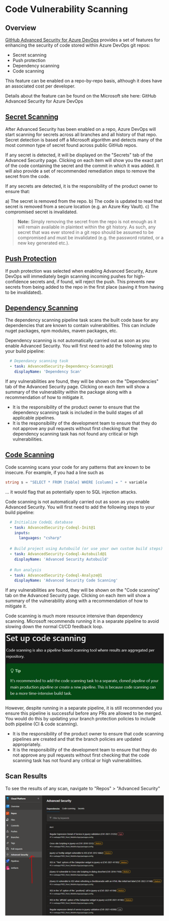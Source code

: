 # Code Vulnerability Scanning

## Overview
[GitHub Advanced Security for Azure DevOps](https://learn.microsoft.com/en-us/azure/devops/repos/security/configure-github-advanced-security-features?view=azure-devops&tabs=yaml) provides a set of features for enhancing the security of code stored within Azure DevOps git repos:

- Secret scanning
- Push protection
- Dependency scanning
- Code scanning

This feature can be enabled on a repo-by-repo basis, although it does have an associated cost per developer.

Details about the feature can be found on the Microsoft site here: GitHub Advanced Security for Azure DevOps

## [Secret Scanning](https://learn.microsoft.com/en-us/azure/devops/repos/security/github-advanced-security-secret-scanning?view=azure-devops)
After Advanced Security has been enabled on a repo, Azure DevOps will start scanning for secrets across all branches and all history of that repo. Secret detection is based off a Microsoft algorithm and detects many of the most common type of secret found across public GitHub repos.

If any secret is detected, it will be displayed on the "Secrets" tab of the Advanced Security page. Clicking on each item will show you the exact part of the code containing the secret and the commit in which it was added. It will also provide a set of recommended remediation steps to remove the secret from the code.

If any secrets are detected, it is the responsibility of the product owner to ensure that:

a) The secret is removed from the repo.
b) The code is updated to read that secret is removed from a secure location (e.g. an Azure Key Vault).
c) The compromised secret is invalidated.

> **Note:** Simply removing the secret from the repo is not enough as it will remain available in plaintext within the git history. As such, any secret that was ever stored in a git repo should be assumed to be compromised and must be invalidated (e.g. the password rotated, or a new key generated etc.).

## [Push Protection](https://learn.microsoft.com/en-us/azure/devops/repos/security/github-advanced-security-secret-scanning?view=azure-devops#secret-push-protection)
If push protection was selected when enabling Advanced Security, Azure DevOps will immediately begin scanning incoming pushes for high-confidence secrets and, if found, will reject the push. This prevents new secrets from being added to the repo in the first place (saving it from having to be invalidated).

## [Dependency Scanning](https://learn.microsoft.com/en-us/azure/devops/repos/security/github-advanced-security-dependency-scanning?view=azure-devops)
The dependency scanning pipeline task scans the built code base for any dependencies that are known to contain vulnerabilities. This can include nuget packages, npm modules, maven packages, etc.

Dependency scanning is not automatically carried out as soon as you enable Advanced Security. You will first need to add the following step to your build pipeline:

```yaml
  # Dependancy scanning task
  - task: AdvancedSecurity-Dependency-Scanning@1
    displayName: 'Dependency Scan'
```

If any vulnerabilities are found, they will be shown on the "Dependencies" tab of the Advanced Security page. Clicking on each item will show a summary of the vulnerability within the package along with a recommendation of how to mitigate it.

- It is the responsibility of the product owner to ensure that the dependency scanning task is included in the build stages of all applicable pipelines.
- It is the responsibility of the development team to ensure that they do not approve any pull requests without first checking that the dependency scanning task has not found any critical or high vulnerabilities.

## [Code Scanning](https://learn.microsoft.com/en-us/azure/devops/repos/security/github-advanced-security-code-scanning?view=azure-devops)
Code scanning scans your code for any patterns that are known to be insecure. For example, if you had a line such as

```csharp
string s = "SELECT * FROM [table] WHERE [column] = " + variable
```
… it would flag that as potentially open to SQL injection attacks.

Code scanning is not automatically carried out as soon as you enable Advanced Security. You will first need to add the following steps to your build pipeline:

```yaml
  # Initialize CodeQL database
  - task: AdvancedSecurity-Codeql-Init@1
    inputs:
      languages: "csharp"
​
  # Build project using Autobuild (or use your own custom build steps)
  - task: AdvancedSecurity-Codeql-Autobuild@1
    displayName: 'Advanced Security Autobuild'
​
  # Run analysis
  - task: AdvancedSecurity-Codeql-Analyze@1
    displayName: 'Advanced Security Code Scanning'
```

If any vulnerabilities are found, they will be shown on the "Code scanning" tab on the Advanced Security page. Clicking on each item will show a summary of the vulnerability along with a recommendation of how to mitigate it.

Code scanning is much more resource intensive than dependency scanning. Microsoft recommends running it in a separate pipeline to avoid slowing down the normal CI/CD feedback loop.

![Screenshot of Microsoft advice to run code scanning in a separate pipeline](./.images/code-scanning-separate-pipeline-advice.png)

However, despite running in a separate pipeline, it is still recommended you ensure this pipeline is successful before any PRs are allowed to be merged. You would do this by updating your branch protection policies to include both pipeline (CI & code scanning).

- It is the responsibility of the product owner to ensure that code scanning pipelines are created and that the branch policies are updated appropriately.
- It is the responsibility of the development team to ensure that they do not approve any pull requests without first checking that the code scanning task has not found any critical or high vulnerabilities.

## Scan Results
To see the results of any scan, navigate to "Repos" > "Advanced Security"

![Screenshot of GitHub Advanced Security for Azure DevOps Dependecy Scan Results](./.images/advanced-security-dependency-scan-results.png)